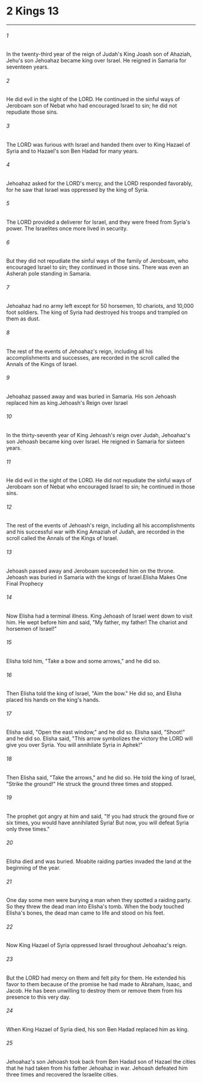 # 2 Kings 13
***



###### 1 
In the twenty-third year of the reign of Judah's King Joash son of Ahaziah, Jehu's son Jehoahaz became king over Israel. He reigned in Samaria for seventeen years. 

###### 2 
He did evil in the sight of the LORD. He continued in the sinful ways of Jeroboam son of Nebat who had encouraged Israel to sin; he did not repudiate those sins. 

###### 3 
The LORD was furious with Israel and handed them over to King Hazael of Syria and to Hazael's son Ben Hadad for many years. 

###### 4 
Jehoahaz asked for the LORD's mercy, and the LORD responded favorably, for he saw that Israel was oppressed by the king of Syria. 

###### 5 
The LORD provided a deliverer for Israel, and they were freed from Syria's power. The Israelites once more lived in security. 

###### 6 
But they did not repudiate the sinful ways of the family of Jeroboam, who encouraged Israel to sin; they continued in those sins. There was even an Asherah pole standing in Samaria. 

###### 7 
Jehoahaz had no army left except for 50 horsemen, 10 chariots, and 10,000 foot soldiers. The king of Syria had destroyed his troops and trampled on them as dust. 

###### 8 
The rest of the events of Jehoahaz's reign, including all his accomplishments and successes, are recorded in the scroll called the Annals of the Kings of Israel. 

###### 9 
Jehoahaz passed away and was buried in Samaria. His son Jehoash replaced him as king.Jehoash's Reign over Israel 

###### 10 
In the thirty-seventh year of King Jehoash's reign over Judah, Jehoahaz's son Jehoash became king over Israel. He reigned in Samaria for sixteen years. 

###### 11 
He did evil in the sight of the LORD. He did not repudiate the sinful ways of Jeroboam son of Nebat who encouraged Israel to sin; he continued in those sins. 

###### 12 
The rest of the events of Jehoash's reign, including all his accomplishments and his successful war with King Amaziah of Judah, are recorded in the scroll called the Annals of the Kings of Israel. 

###### 13 
Jehoash passed away and Jeroboam succeeded him on the throne. Jehoash was buried in Samaria with the kings of Israel.Elisha Makes One Final Prophecy 

###### 14 
Now Elisha had a terminal illness. King Jehoash of Israel went down to visit him. He wept before him and said, "My father, my father! The chariot and horsemen of Israel!" 

###### 15 
Elisha told him, "Take a bow and some arrows," and he did so. 

###### 16 
Then Elisha told the king of Israel, "Aim the bow." He did so, and Elisha placed his hands on the king's hands. 

###### 17 
Elisha said, "Open the east window," and he did so. Elisha said, "Shoot!" and he did so. Elisha said, "This arrow symbolizes the victory the LORD will give you over Syria. You will annihilate Syria in Aphek!" 

###### 18 
Then Elisha said, "Take the arrows," and he did so. He told the king of Israel, "Strike the ground!" He struck the ground three times and stopped. 

###### 19 
The prophet got angry at him and said, "If you had struck the ground five or six times, you would have annihilated Syria! But now, you will defeat Syria only three times." 

###### 20 
Elisha died and was buried. Moabite raiding parties invaded the land at the beginning of the year. 

###### 21 
One day some men were burying a man when they spotted a raiding party. So they threw the dead man into Elisha's tomb. When the body touched Elisha's bones, the dead man came to life and stood on his feet. 

###### 22 
Now King Hazael of Syria oppressed Israel throughout Jehoahaz's reign. 

###### 23 
But the LORD had mercy on them and felt pity for them. He extended his favor to them because of the promise he had made to Abraham, Isaac, and Jacob. He has been unwilling to destroy them or remove them from his presence to this very day. 

###### 24 
When King Hazael of Syria died, his son Ben Hadad replaced him as king. 

###### 25 
Jehoahaz's son Jehoash took back from Ben Hadad son of Hazael the cities that he had taken from his father Jehoahaz in war. Jehoash defeated him three times and recovered the Israelite cities.
